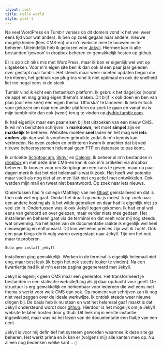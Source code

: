 ```yaml
---
layout: post
title: Hello world
style: post-1
--- 
```


Na veel WordPress en Tumblr versies op dit domein vond ik het wel weer eens tijd voor wat anders. Ik ben op zoek gegaan naar andere, nieuwe mogelijkheden (lees CMS-en) om m'n website mee te bouwen en te beheren. Uiteindelijk heb ik gekozen voor [Jekyll](http://jekyllrb.com). Hiermee kan ik alle bestanden ’gewoon’ in dropbox beheren en gemakkelijk hosten op github.

Er is op zich niks mis met WordPress, maar ik ben er eigenlijk wel wat op uitgekeken. Voor m'n eigen site ben ik dan ook al een paar jaar geleden over gestapt naar tumblr. Het steeds maar weer moeten updaten begon me te irriteren, het gebruik van plug-ins vind ik niet optimaal en ook de snelheid liet me nogal eens in de steek. 

Tumblr vind ik echt een fantastisch platform. Ik gebruik het dagelijks (vooral de app) en mag graag eigen thema's maken. Dit blijf ik ook doen en ben van plan (ooit een keer) een eigen thema 'Utforska' te lanceren. Ik heb er toch voor gekozen om naar een ander platform op zoek te gaan en vanaf nu is mijn tumblr-site dan ook (weer) terug te vinden op [dydric.tumblr.com](http://dydric.tumblr.com).

Ik had eigenlijk maar een paar eisen bij het uitzoeken van een nieuw CMS. Ik wil m'n berichten schrijven in **markdown**, het moet **simpel** zijn en **makkelijk** te beheren. Websites moeten **snel** laden en het mag wel **iets anders** zijn dan wat ik voorheen gebruikte zodat ik m'n kennis kan verbreden. Na even zoeken en oriënteren kwam ik erachter dat bij veel nieuwe beheersystemen helemaal geen FTP en database te pas komt. 

Ik ontdekte [Scriptogr.am](http://scriptogr.am), [Skrivr](http://skrivr.com) en [Calepin](http://calepin.co). Ik beheer al m'n bestanden in [dropbox](https://www.dropbox.com) en met deze drie CMS-en kan ik ook m'n artikelen via dropbox beheren. Ik koos er voor om Scriptogr.am een kans te geven, maar na paar dagen merk ik dat het niet helemaal is wat ik zoek. Het heeft wel potentie maar voelt als nog niet af en men lijkt niet erg actief met ontwikkelen. Ook werden mijn mail en tweet niet beantwoord. Op zoek naar iets nieuws. 

Ondertussen had ’n collega (Matthijs) van me [Ghost](https://ghost.org) geïnstalleerd en dat is toch ook wel erg gaaf. Omdat het draait op *node.js* moest ik op zoek naar een andere hosting als ik het wilde gebruiken en daar had ik eigenlijk niet zo veel zin in. Ondertussen was ik ook Jekyll tegen gekomen. Ik had er al wel eens van gehoord en over gelezen, maar verder niets mee gedaan. Het installeren en beheren gaat via de terminal en dat voelt voor mij nog steeds wat onwennig. Na het lezen van de documentatie raakte ik eigenlijk wel heel nieuwsgierig en enthousiast. Dit kon wel eens precies zijn wat ik zocht. Ook een paar blogs die ik volg waren overgestapt naar Jekyll. Tijd om het ook maar te proberen.

    Sudo gem install jekyll

Installeren ging gemakkelijk. Werken in de terminal is eigenlijk helemaal niet eng, maar best leuk (ik begin het ook steeds leuker te vinden). Na een kwartiertje had ik al m'n eerste pagina gegenereerd met Jekyll. 

Jekyll is eigenlijk geen CMS maar een generator. Het transformeert je bestanden in een statische website/blog als jij daar opdracht voor geeft. De structuur is erg gemakkelijk en herkenbaar voor iedereen die wel eens met thema's werkt voor welk CMS dan ook. Op moment van schrijven kan ik nog niet veel zeggen over de ideale werkwijze. Ik ontdek steeds weer nieuwe dingen bij. De basis heb ik nu staan en wat het helemaal gaaf maakt is dat Jekyll ondersteund wordt door [github](http://www.github.com). Hierdoor is het mogelijk om je Jekyll website te laten hosten door github. Dit leek mij in eerste instantie ingewikkeld, maar was na het lezen van de documentatie een fluitje van een cent.

Jekyll is voor mij definitief het systeem geworden waarmee ik deze site ga beheren. Het werkt prima en ik kan er (volgens mij) alle kanten mee op. Nu alleen nog bedenken welke kant... :)